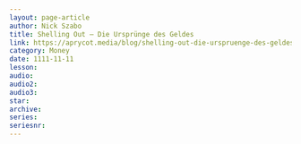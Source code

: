 ```yaml
---
layout: page-article
author: Nick Szabo
title: Shelling Out — Die Ursprünge des Geldes
link: https://aprycot.media/blog/shelling-out-die-urspruenge-des-geldes/
category: Money
date: 1111-11-11
lesson: 
audio: 
audio2: 
audio3: 
star: 
archive: 
series: 
seriesnr: 
---
```

